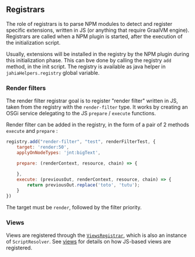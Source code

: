 ## Registrars

The role of registrars is to parse NPM modules to detect and register specific extensions, written in JS (or anything that require GraalVM engine).
Registrars are called when a NPM plugin is started, after the execution of the initialization script.

Usually, extensions will be installed in the registry by the NPM plugin during this initialization phase. This can bve done 
by calling the registry `add` method, in the init script. The registry is available as java helper in `jahiaHelpers.registry` global variable.

### Render filters

The render filter registrar goal is to register "render filter" written in JS, taken from the registry with the `render-filter` type. 
It works by creating an OSGi service delegating to the JS `prepare` / `execute` functions.

Render filter can be added in the registry, in the form of a pair of 2 methods `execute` and `prepare` :

```javascript
registry.add("render-filter", "test", renderFilterTest, {
    target: 'render:50',
    applyOnNodeTypes: 'jnt:bigText',

    prepare: (renderContext, resource, chain) => {
        
    },
    execute: (previousOut, renderContext, resource, chain) => {
        return previousOut.replace('toto', 'tutu');
    }
})
```

The target must be `render`, followed by the filter priority.

### Views

Views are registered through the [`ViewsRegistrar`](./ViewsRegistrar.java), which is also an instance of `ScriptResolver`. See [views](../views/README.md) for details on how JS-based views are registered.

